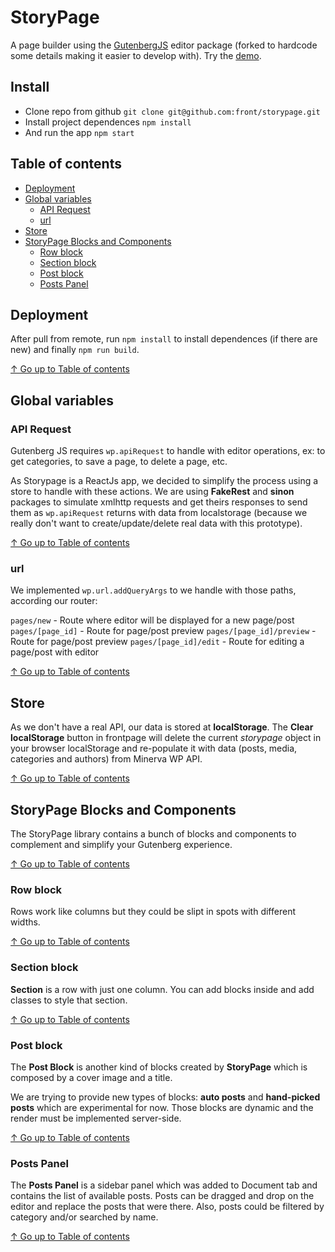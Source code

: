 # StoryPage

A page builder using the [GutenbergJS](https://github.com/front/gutenberg-js) editor package (forked to hardcode some details making it easier to develop with).
Try the [demo](https://storypage.devz.no/).

## Install

- Clone repo from github `git clone git@github.com:front/storypage.git`
- Install project dependences `npm install`
- And run the app `npm start`

## Table of contents

- [Deployment](#deployment)
- [Global variables](#global-variables)
  - [API Request](#api-request)
  - [url](#url)
- [Store](#store)
- [StoryPage Blocks and Components](#storypage-blocks-and-components)
  - [Row block](#row-block)
  - [Section block](#section-block)
  - [Post block](#post-block)
  - [Posts Panel](#posts-panel)

## Deployment

After pull from remote, run `npm install` to install dependences (if there are new) and finally `npm run build`.

[↑ Go up to Table of contents](#table-of-contents)

## Global variables

### API Request

Gutenberg JS requires `wp.apiRequest` to handle with editor operations, ex: to get categories, to save a page, to delete a page, etc.

As Storypage is a ReactJs app, we decided to simplify the process using a store to handle with these actions. We are using **FakeRest** and **sinon** packages to simulate xmlhttp requests and get theirs responses to send them as `wp.apiRequest` returns with data from localstorage (because we really don't want to create/update/delete real data with this prototype).

[↑ Go up to Table of contents](#table-of-contents)

### url

We implemented `wp.url.addQueryArgs` to we handle with those paths, according our router:

`pages/new` - Route where editor will be displayed for a new page/post
`pages/[page_id]` - Route for page/post preview
`pages/[page_id]/preview` - Route for page/post preview
`pages/[page_id]/edit` - Route for editing a page/post with editor

[↑ Go up to Table of contents](#table-of-contents)

## Store

As we don't have a real API, our data is stored at **localStorage**. The **Clear localStorage** button in frontpage will delete the current *storypage* object in your browser localStorage and re-populate it with data (posts, media, categories and authors) from Minerva WP API.

[↑ Go up to Table of contents](#table-of-contents)

## StoryPage Blocks and Components

The StoryPage library contains a bunch of blocks and components to complement and simplify your Gutenberg experience.

[↑ Go up to Table of contents](#table-of-contents)

### Row block

Rows work like columns but they could be slipt in spots with different widths.

[↑ Go up to Table of contents](#table-of-contents)

### Section block

**Section** is a row with just one column. You can add blocks inside and add classes to style that section.

[↑ Go up to Table of contents](#table-of-contents)

### Post block

The **Post Block** is another kind of blocks created by **StoryPage** which is composed by a cover image and a title.

We are trying to provide new types of blocks: **auto posts** and **hand-picked posts** which are experimental for now. Those blocks are dynamic and the render must be implemented server-side.

[↑ Go up to Table of contents](#table-of-contents)

### Posts Panel

The **Posts Panel** is a sidebar panel which was added to Document tab and contains the list of available posts. Posts can be dragged and drop on the editor and replace the posts that were there. Also, posts could be filtered by category and/or searched by name.

[↑ Go up to Table of contents](#table-of-contents)
